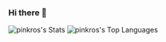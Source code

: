 ### Hi there 👋

![pinkros's Stats](https://github-readme-stats.vercel.app/api?username=pinkros&theme=vue-dark&show_icons=true&hide_border=true&count_private=true)
![pinkros's Top Languages](https://github-readme-stats.vercel.app/api/top-langs/?username=pinkros&theme=vue-dark&show_icons=true&hide_border=true&layout=compact)

<!--
**pinkros/pinkros** is a ✨ _special_ ✨ repository because its `README.md` (this file) appears on your GitHub profile.

Here are some ideas to get you started:

- 🔭 I’m currently working on ...
- 🌱 I’m currently learning ...
- 👯 I’m looking to collaborate on ...
- 🤔 I’m looking for help with ...
- 💬 Ask me about ...
- 📫 How to reach me: ...
- 😄 Pronouns: ...
- ⚡ Fun fact: ...
-->
